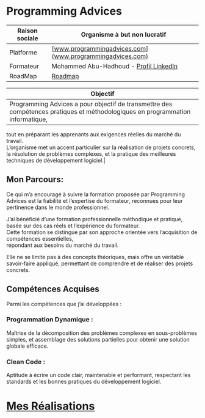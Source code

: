 

# Programming Advices


| Raison sociale | Organisme à but non lucratif  |
|----------------|-------------------------------|
| Platforme      | [www.programmingadvices.com](www.programmingadvices.com) |
| Formateur      | Mohammed Abu-Hadhoud - [Profil LinkedIn](https://www.linkedin.com/in/abuhadhoud/)|
| RoadMap        | [Roadmap](https://programmingadvices.com/p/roadmap)|   


|**Objectif**|
|------------|
|Programming Advices a pour objectif de transmettre des compétences pratiques et méthodologiques en programmation informatique,     
tout en préparant les apprenants aux exigences réelles du marché du travail.  
L’organisme met un accent particulier sur la réalisation de projets concrets,  
la résolution de problèmes complexes, et la pratique des meilleures techniques de développement logiciel.|  

## Mon Parcours:  
Ce qui m’a encouragé à suivre la formation proposée par Programming Advices est la fiabilité et l’expertise du formateur, reconnues pour leur pertinence dans le monde professionnel.  

J’ai bénéficié d’une formation professionnelle méthodique et pratique, basée sur des cas réels et l’expérience du formateur.  
 Cette formation se distingue par son approche orientée vers l’acquisition de compétences essentielles,  
  répondant aux besoins du marché du travail.  

Elle ne se limite pas à des concepts théoriques, mais offre un véritable savoir-faire appliqué, permettant de comprendre et de réaliser des projets concrets.  

## Compétences Acquises
Parmi les compétences que j’ai développées :  

### Programmation Dynamique :
Maîtrise de la décomposition des problèmes complexes en sous-problèmes simples, et assemblage des solutions partielles pour obtenir une solution globale efficace.  

### Clean Code :
Aptitude à écrire un code clair, maintenable et performant, respectant les standards et les bonnes pratiques du développement logiciel.  

# [Mes Réalisations](Mes_Certificats.md)
